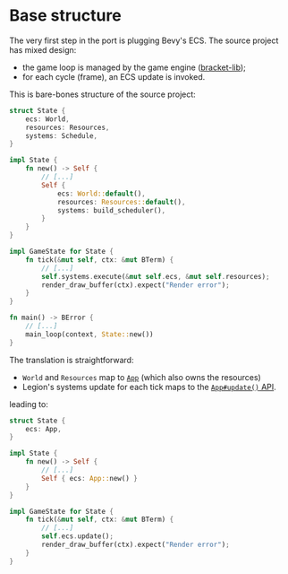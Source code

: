 # Base structure

The very first step in the port is plugging Bevy's ECS. The source project has mixed design:

- the game loop is managed by the game engine ([bracket-lib](https://github.com/amethyst/bracket-lib));
- for each cycle (frame), an ECS update is invoked.

This is bare-bones structure of the source project:

```rs
struct State {
    ecs: World,
    resources: Resources,
    systems: Schedule,
}

impl State {
    fn new() -> Self {
        // [...]
        Self {
            ecs: World::default(),
            resources: Resources::default(),
            systems: build_scheduler(),
        }
    }
}

impl GameState for State {
    fn tick(&mut self, ctx: &mut BTerm) {
        // [...]
        self.systems.execute(&mut self.ecs, &mut self.resources);
        render_draw_buffer(ctx).expect("Render error");
    }
}

fn main() -> BError {
    // [...]
    main_loop(context, State::new())
}
```

The translation is straightforward:

- `World` and `Resources` map to [`App`](https://github.com/bevyengine/bevy/blob/83c6ffb73c4a91182cda10141f824987ef3fba2f/crates/bevy_app/src/app.rs#L46) (which also owns the resources)
- Legion's systems update for each tick maps to the [`App#update()` API](https://github.com/bevyengine/bevy/blob/83c6ffb73c4a91182cda10141f824987ef3fba2f/crates/bevy_app/src/app.rs#L111).

leading to:

```rs
struct State {
    ecs: App,
}

impl State {
    fn new() -> Self {
        // [...]
        Self { ecs: App::new() }
    }
}

impl GameState for State {
    fn tick(&mut self, ctx: &mut BTerm) {
        // [...]
        self.ecs.update();
        render_draw_buffer(ctx).expect("Render error");
    }
}
```
